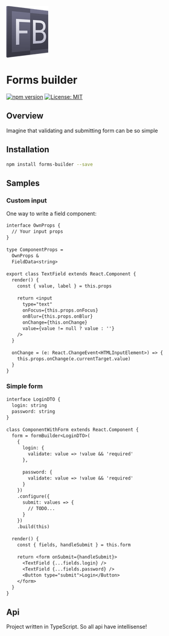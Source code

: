 ![](./logo.png)

# Forms builder

[![npm version](https://badge.fury.io/js/forms-builder.svg)](https://badge.fury.io/js/forms-builder)
[![License: MIT](https://img.shields.io/badge/License-MIT-yellow.svg)](https://opensource.org/licenses/MIT)

## Overview

Imagine that validating and submitting form can be so simple

## Installation

```bash
npm install forms-builder --save
```

## Samples

### Custom input

One way to write a field component:

```tsx
interface OwnProps {
  // Your input props
}

type ComponentProps =
  OwnProps &
  FieldData<string>

export class TextField extends React.Component {
  render() {
    const { value, label } = this.props

    return <input
      type="text"
      onFocus={this.props.onFocus}
      onBlur={this.props.onBlur}
      onChange={this.onChange}
      value={value != null ? value : ''}
    />
  }

  onChange = (e: React.ChangeEvent<HTMLInputElement>) => {
    this.props.onChange(e.currentTarget.value)
  }
}
```

### Simple form

```tsx
interface LoginDTO {
  login: string
  password: string
}

class ComponentWithForm extends React.Component {
  form = formBuilder<LoginDTO>(
    {
      login: {
        validate: value => !value && 'required'
      },

      password: {
        validate: value => !value && 'required'
      }
    })
    .configure({
      submit: values => {
        // TODO...
      }
    })
    .build(this)

  render() {
    const { fields, handleSubmit } = this.form

    return <form onSubmit={handleSubmit}>
      <TextField {...fields.login} />
      <TextField {...fields.password} />
      <Button type="submit">Login</Button>
    </form>
  }
}
```

## Api

Project written in TypeScript. So all api have intellisense!